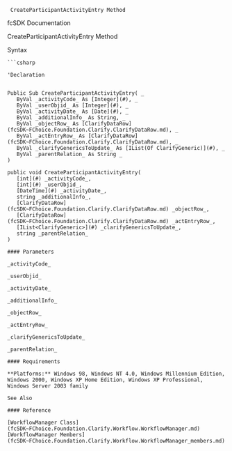 ﻿     CreateParticipantActivityEntry Method                                                   

fcSDK Documentation

CreateParticipantActivityEntry Method

Syntax

```vbnet
```csharp

'Declaration
 

Public Sub CreateParticipantActivityEntry( _
   ByVal _activityCode_ As [Integer](#), _
   ByVal _userObjid_ As [Integer](#), _
   ByVal _activityDate_ As [Date](#), _
   ByVal _additionalInfo_ As String, _
   ByVal _objectRow_ As [ClarifyDataRow](fcSDK~FChoice.Foundation.Clarify.ClarifyDataRow.md), _
   ByVal _actEntryRow_ As [ClarifyDataRow](fcSDK~FChoice.Foundation.Clarify.ClarifyDataRow.md), _
   ByVal _clarifyGenericsToUpdate_ As [IList(Of ClarifyGeneric)](#), _
   ByVal _parentRelation_ As String _
) 

public void CreateParticipantActivityEntry( 
   [int](#) _activityCode_,
   [int](#) _userObjid_,
   [DateTime](#) _activityDate_,
   string _additionalInfo_,
   [ClarifyDataRow](fcSDK~FChoice.Foundation.Clarify.ClarifyDataRow.md) _objectRow_,
   [ClarifyDataRow](fcSDK~FChoice.Foundation.Clarify.ClarifyDataRow.md) _actEntryRow_,
   [IList<ClarifyGeneric>](#) _clarifyGenericsToUpdate_,
   string _parentRelation_
)

#### Parameters

_activityCode_

_userObjid_

_activityDate_

_additionalInfo_

_objectRow_

_actEntryRow_

_clarifyGenericsToUpdate_

_parentRelation_

#### Requirements

**Platforms:** Windows 98, Windows NT 4.0, Windows Millennium Edition, Windows 2000, Windows XP Home Edition, Windows XP Professional, Windows Server 2003 family

See Also

#### Reference

[WorkflowManager Class](fcSDK~FChoice.Foundation.Clarify.Workflow.WorkflowManager.md)  
[WorkflowManager Members](fcSDK~FChoice.Foundation.Clarify.Workflow.WorkflowManager_members.md)